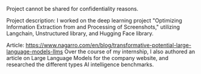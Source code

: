 Project cannot be shared for confidentiality reasons. 

Project description: I worked on the deep learning project "Optimizing Information Extraction from and Processing
of Screenshots," utilizing Langchain, Unstructured library, and Hugging Face library.

Article: https://www.nagarro.com/en/blog/transformative-potential-large-language-models-llms
Over the course of my internship, I also  authored an article on Large Language Models for the company website, 
and researched the different types AI intelligence benchmarks. 
